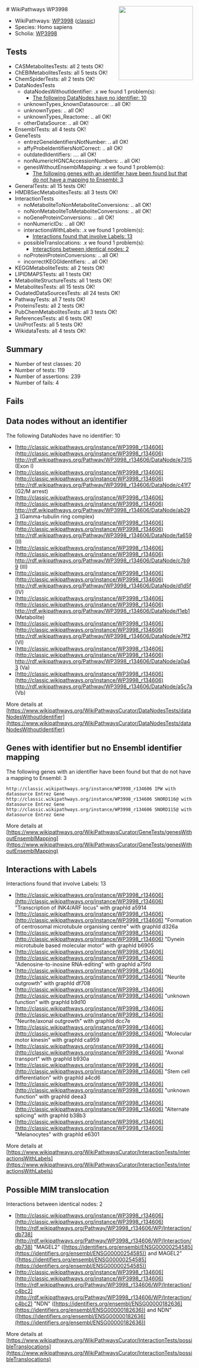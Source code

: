 <img style="float: right; width: 200px" src="https://upload.wikimedia.org/wikipedia/commons/thumb/8/83/Wplogo_with_text_500.png/640px-Wplogo_with_text_500.png" />
# WikiPathways WP3998

* WikiPathways: [WP3998](https://wikipathways.org/pathways/WP3998) ([classic](https://classic.wikipathways.org/instance/WP3998))
* Species: Homo sapiens
* Scholia: [WP3998](https://scholia.toolforge.org/wikipathways/WP3998)
## Tests
* CASMetabolitesTests: all 2 tests OK!
* ChEBIMetabolitesTests: all 5 tests OK!
* ChemSpiderTests: all 2 tests OK!
* DataNodesTests
    * dataNodesWithoutIdentifier: .x we found 1 problem(s):
        * [The following DataNodes have no identifier: 10](#8792c490)
    * unknownTypes_knownDatasource: .. all OK!
    * unknownTypes: .. all OK!
    * unknownTypes_Reactome: .. all OK!
    * otherDataSource: .. all OK!
* EnsemblTests: all 4 tests OK!
* GeneTests
    * entrezGeneIdentifiersNotNumber: .. all OK!
    * affyProbeIdentifiersNotCorrect: .. all OK!
    * outdatedIdentifiers: .... all OK!
    * nonNumericHGNCAccessionNumbers: .. all OK!
    * genesWithoutEnsemblMapping: .x we found 1 problem(s):
        * [The following genes with an identifier have been found but that do not have a mapping to Ensembl: 3](#40286d85)
* GeneralTests: all 15 tests OK!
* HMDBSecMetabolitesTests: all 3 tests OK!
* InteractionTests
    * noMetaboliteToNonMetaboliteConversions: .. all OK!
    * noNonMetaboliteToMetaboliteConversions: .. all OK!
    * noGeneProteinConversions: .. all OK!
    * nonNumericIDs: .. all OK!
    * interactionsWithLabels: .x we found 1 problem(s):
        * [Interactions found that involve Labels: 13](#fe97a8bb)
    * possibleTranslocations: .x we found 1 problem(s):
        * [Interactions between identical nodes: 2](#1c118207)
    * noProteinProteinConversions: .. all OK!
    * incorrectKEGGIdentifiers: .. all OK!
* KEGGMetaboliteTests: all 2 tests OK!
* LIPIDMAPSTests: all 1 tests OK!
* MetaboliteStructureTests: all 1 tests OK!
* MetabolitesTests: all 15 tests OK!
* OudatedDataSourcesTests: all 24 tests OK!
* PathwayTests: all 7 tests OK!
* ProteinsTests: all 2 tests OK!
* PubChemMetabolitesTests: all 3 tests OK!
* ReferencesTests: all 6 tests OK!
* UniProtTests: all 5 tests OK!
* WikidataTests: all 4 tests OK!


## Summary

* Number of test classes: 20
* Number of tests: 119
* Number of assertions: 239
* Number of fails: 4

## Fails

<a name="8792c490" />

## Data nodes without an identifier

The following DataNodes have no identifier: 10

* [http://classic.wikipathways.org/instance/WP3998_r134606](http://classic.wikipathways.org/instance/WP3998_r134606) http://rdf.wikipathways.org/Pathway/WP3998_r134606/DataNode/e7315 (Exon I)
* [http://classic.wikipathways.org/instance/WP3998_r134606](http://classic.wikipathways.org/instance/WP3998_r134606) http://rdf.wikipathways.org/Pathway/WP3998_r134606/DataNode/c41f7 (G2/M arrest)
* [http://classic.wikipathways.org/instance/WP3998_r134606](http://classic.wikipathways.org/instance/WP3998_r134606) http://rdf.wikipathways.org/Pathway/WP3998_r134606/DataNode/ab293 (Gamma-tubulin ring complex)
* [http://classic.wikipathways.org/instance/WP3998_r134606](http://classic.wikipathways.org/instance/WP3998_r134606) http://rdf.wikipathways.org/Pathway/WP3998_r134606/DataNode/fa659 (II)
* [http://classic.wikipathways.org/instance/WP3998_r134606](http://classic.wikipathways.org/instance/WP3998_r134606) http://rdf.wikipathways.org/Pathway/WP3998_r134606/DataNode/c7b99 (III)
* [http://classic.wikipathways.org/instance/WP3998_r134606](http://classic.wikipathways.org/instance/WP3998_r134606) http://rdf.wikipathways.org/Pathway/WP3998_r134606/DataNode/d1d5f (IV)
* [http://classic.wikipathways.org/instance/WP3998_r134606](http://classic.wikipathways.org/instance/WP3998_r134606) http://rdf.wikipathways.org/Pathway/WP3998_r134606/DataNode/f1eb1 (Metabolite)
* [http://classic.wikipathways.org/instance/WP3998_r134606](http://classic.wikipathways.org/instance/WP3998_r134606) http://rdf.wikipathways.org/Pathway/WP3998_r134606/DataNode/e7ff2 (VI)
* [http://classic.wikipathways.org/instance/WP3998_r134606](http://classic.wikipathways.org/instance/WP3998_r134606) http://rdf.wikipathways.org/Pathway/WP3998_r134606/DataNode/a0a43 (Va)
* [http://classic.wikipathways.org/instance/WP3998_r134606](http://classic.wikipathways.org/instance/WP3998_r134606) http://rdf.wikipathways.org/Pathway/WP3998_r134606/DataNode/a5c7a (Vb)


More details at [https://www.wikipathways.org/WikiPathwaysCurator/DataNodesTests/dataNodesWithoutIdentifier](https://www.wikipathways.org/WikiPathwaysCurator/DataNodesTests/dataNodesWithoutIdentifier)

<a name="40286d85" />

## Genes with identifier but no Ensembl identifier mapping

The following genes with an identifier have been found but that do not have a mapping to Ensembl: 3
```
http://classic.wikipathways.org/instance/WP3998_r134606 IPW with datasource Entrez Gene
http://classic.wikipathways.org/instance/WP3998_r134606 SNORD116@ with datasource Entrez Gene
http://classic.wikipathways.org/instance/WP3998_r134606 SNORD115@ with datasource Entrez Gene
```

More details at [https://www.wikipathways.org/WikiPathwaysCurator/GeneTests/genesWithoutEnsemblMapping](https://www.wikipathways.org/WikiPathwaysCurator/GeneTests/genesWithoutEnsemblMapping)

<a name="fe97a8bb" />

## Interactions with Labels

Interactions found that involve Labels: 13

* [http://classic.wikipathways.org/instance/WP3998_r134606](http://classic.wikipathways.org/instance/WP3998_r134606) "Transcription of 
INK4/ARF locus" with graphId a5914
* [http://classic.wikipathways.org/instance/WP3998_r134606](http://classic.wikipathways.org/instance/WP3998_r134606) "Formation of centrosomal
microtubule organising centre" with graphId d326a
* [http://classic.wikipathways.org/instance/WP3998_r134606](http://classic.wikipathways.org/instance/WP3998_r134606) "Dynein microtubule 
based molecular motor" with graphId b6905
* [http://classic.wikipathways.org/instance/WP3998_r134606](http://classic.wikipathways.org/instance/WP3998_r134606) "Adenosine-to-inosine
RNA-editing" with graphId a75fd
* [http://classic.wikipathways.org/instance/WP3998_r134606](http://classic.wikipathways.org/instance/WP3998_r134606) "Neurite outgrowth" with graphId df708
* [http://classic.wikipathways.org/instance/WP3998_r134606](http://classic.wikipathways.org/instance/WP3998_r134606) "unknown
function" with graphId b9d10
* [http://classic.wikipathways.org/instance/WP3998_r134606](http://classic.wikipathways.org/instance/WP3998_r134606) "Neurite/axonal 
outgrowth" with graphId dcc7e
* [http://classic.wikipathways.org/instance/WP3998_r134606](http://classic.wikipathways.org/instance/WP3998_r134606) "Molecular motor 
kinesin" with graphId ca959
* [http://classic.wikipathways.org/instance/WP3998_r134606](http://classic.wikipathways.org/instance/WP3998_r134606) "Axonal transport" with graphId b930a
* [http://classic.wikipathways.org/instance/WP3998_r134606](http://classic.wikipathways.org/instance/WP3998_r134606) "Stem cell 
differentiation" with graphId a4cd6
* [http://classic.wikipathways.org/instance/WP3998_r134606](http://classic.wikipathways.org/instance/WP3998_r134606) "unknown
function" with graphId deea3
* [http://classic.wikipathways.org/instance/WP3998_r134606](http://classic.wikipathways.org/instance/WP3998_r134606) "Alternate splicing" with graphId b38b3
* [http://classic.wikipathways.org/instance/WP3998_r134606](http://classic.wikipathways.org/instance/WP3998_r134606) "Melanocytes" with graphId e6301


More details at [https://www.wikipathways.org/WikiPathwaysCurator/InteractionTests/interactionsWithLabels](https://www.wikipathways.org/WikiPathwaysCurator/InteractionTests/interactionsWithLabels)

<a name="1c118207" />

## Possible MIM translocation

Interactions between identical nodes: 2

* [http://classic.wikipathways.org/instance/WP3998_r134606](http://classic.wikipathways.org/instance/WP3998_r134606) [http://rdf.wikipathways.org/Pathway/WP3998_r134606/WP/Interaction/db738](http://rdf.wikipathways.org/Pathway/WP3998_r134606/WP/Interaction/db738) "MAGEL2" ([https://identifiers.org/ensembl/ENSG00000254585](https://identifiers.org/ensembl/ENSG00000254585)) and 
MAGEL2" ([https://identifiers.org/ensembl/ENSG00000254585](https://identifiers.org/ensembl/ENSG00000254585))
* [http://classic.wikipathways.org/instance/WP3998_r134606](http://classic.wikipathways.org/instance/WP3998_r134606) [http://rdf.wikipathways.org/Pathway/WP3998_r134606/WP/Interaction/c4bc2](http://rdf.wikipathways.org/Pathway/WP3998_r134606/WP/Interaction/c4bc2) "NDN" ([https://identifiers.org/ensembl/ENSG00000182636](https://identifiers.org/ensembl/ENSG00000182636)) and 
NDN" ([https://identifiers.org/ensembl/ENSG00000182636](https://identifiers.org/ensembl/ENSG00000182636))


More details at [https://www.wikipathways.org/WikiPathwaysCurator/InteractionTests/possibleTranslocations](https://www.wikipathways.org/WikiPathwaysCurator/InteractionTests/possibleTranslocations)

